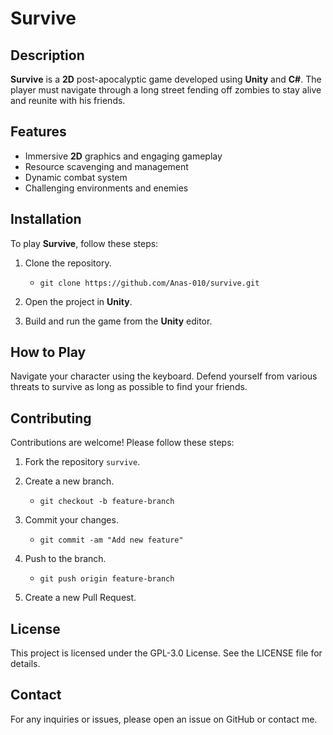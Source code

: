 # Survive

## Description
**Survive** is a **2D** post-apocalyptic game developed using **Unity** and **C#**. The player must navigate through a long street fending off zombies to stay alive and reunite with his friends.

## Features
- Immersive **2D** graphics and engaging gameplay
- Resource scavenging and management
- Dynamic combat system
- Challenging environments and enemies

## Installation
To play **Survive**, follow these steps:

1. Clone the repository.
   - `git clone https://github.com/Anas-010/survive.git`

3. Open the project in **Unity**.

4. Build and run the game from the **Unity** editor.

## How to Play
Navigate your character using the keyboard. Defend yourself from various threats to survive as long as possible to find your friends.

## Contributing
Contributions are welcome! Please follow these steps:

1. Fork the repository `survive`.
2. Create a new branch.
   - `git checkout -b feature-branch`
   
3. Commit your changes.
   - `git commit -am "Add new feature"`
     
4. Push to the branch.
   - `git push origin feature-branch`
     
6. Create a new Pull Request.

## License
This project is licensed under the GPL-3.0 License. See the LICENSE file for details.

## Contact
For any inquiries or issues, please open an issue on GitHub or contact me.
